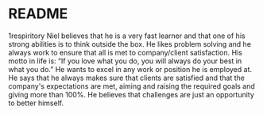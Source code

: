 # README
1respiritory
Niel believes that he is a very fast learner and that one of his strong abilities is to think
outside the box. He likes problem solving and he always work to ensure that all is met to
company/client satisfaction. His motto in life is: “If you love what you do, you will always
do your best in what you do.” He wants to excel in any work or position he is employed
at. He says that he always makes sure that clients are satisfied and that the company's
expectations are met, aiming and raising the required goals and giving more than 100%.
He believes that challenges are just an opportunity to better himself.
